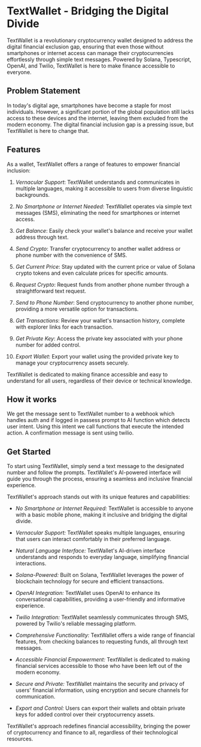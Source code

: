 # TextWallet - Bridging the Digital Divide

TextWallet is a revolutionary cryptocurrency wallet designed to address the digital financial exclusion gap, ensuring that even those without smartphones or internet access can manage their cryptocurrencies effortlessly through simple text messages. Powered by Solana, Typescript, OpenAI, and Twilio, TextWallet is here to make finance accessible to everyone.

## Problem Statement

In today's digital age, smartphones have become a staple for most individuals. However, a significant portion of the global population still lacks access to these devices and the internet, leaving them excluded from the modern economy. The digital financial inclusion gap is a pressing issue, but TextWallet is here to change that.

## Features

As a wallet, TextWallet offers a range of features to empower financial inclusion:

1. *Vernacular Support*: TextWallet understands and communicates in multiple languages, making it accessible to users from diverse linguistic backgrounds.

2. *No Smartphone or Internet Needed*: TextWallet operates via simple text messages (SMS), eliminating the need for smartphones or internet access.

3. *Get Balance*: Easily check your wallet's balance and receive your wallet address through text.

4. *Send Crypto*: Transfer cryptocurrency to another wallet address or phone number with the convenience of SMS.

5. *Get Current Price*: Stay updated with the current price or value of Solana crypto tokens and even calculate prices for specific amounts.

6. *Request Crypto*: Request funds from another phone number through a straightforward text request.

7. *Send to Phone Number*: Send cryptocurrency to another phone number, providing a more versatile option for transactions.

8. *Get Transactions*: Review your wallet's transaction history, complete with explorer links for each transaction.

9. *Get Private Key*: Access the private key associated with your phone number for added control.

10. *Export Wallet*: Export your wallet using the provided private key to manage your cryptocurrency assets securely.

TextWallet is dedicated to making finance accessible and easy to understand for all users, regardless of their device or technical knowledge.

## How it works
We get the message sent to TextWallet number to a webhook which handles auth and if logged in passess prompt to AI function which detects user intent. Using this intent we call functions that execute the intended action. A confirmation message is sent using twilio.

## Get Started

To start using TextWallet, simply send a text message to the designated number and follow the prompts. TextWallet's AI-powered interface will guide you through the process, ensuring a seamless and inclusive financial experience.

TextWallet's approach stands out with its unique features and capabilities:

- *No Smartphone or Internet Required:* TextWallet is accessible to anyone with a basic mobile phone, making it inclusive and bridging the digital divide.

- *Vernacular Support:* TextWallet speaks multiple languages, ensuring that users can interact comfortably in their preferred language.

- *Natural Language Interface:* TextWallet's AI-driven interface understands and responds to everyday language, simplifying financial interactions.

- *Solana-Powered:* Built on Solana, TextWallet leverages the power of blockchain technology for secure and efficient transactions.

- *OpenAI Integration:* TextWallet uses OpenAI to enhance its conversational capabilities, providing a user-friendly and informative experience.

- *Twilio Integration:* TextWallet seamlessly communicates through SMS, powered by Twilio's reliable messaging platform.

- *Comprehensive Functionality:* TextWallet offers a wide range of financial features, from checking balances to requesting funds, all through text messages.

- *Accessible Financial Empowerment:* TextWallet is dedicated to making financial services accessible to those who have been left out of the modern economy.

- *Secure and Private:* TextWallet maintains the security and privacy of users' financial information, using encryption and secure channels for communication.

- *Export and Control:* Users can export their wallets and obtain private keys for added control over their cryptocurrency assets.

TextWallet's approach redefines financial accessibility, bringing the power of cryptocurrency and finance to all, regardless of their technological resources.